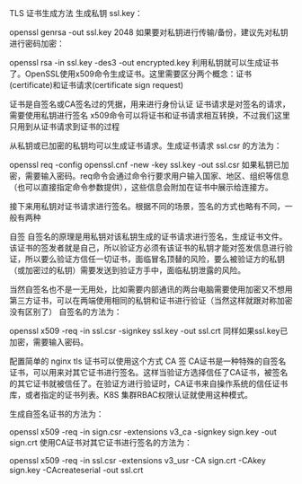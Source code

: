 TLS 证书生成方法
生成私钥 ssl.key：

openssl genrsa -out ssl.key 2048
如果要对私钥进行传输/备份，建议先对私钥进行密码加密：

openssl rsa -in ssl.key -des3 -out encrypted.key
利用私钥就可以生成证书了。OpenSSL使用x509命令生成证书。这里需要区分两个概念：证书(certificate)和证书请求(certificate sign request)

证书是自签名或CA签名过的凭据，用来进行身份认证
证书请求是对签名的请求，需要使用私钥进行签名
x509命令可以将证书和证书请求相互转换，不过我们这里只用到从证书请求到证书的过程

从私钥或已加密的私钥均可以生成证书请求。生成证书请求 ssl.csr 的方法为：

openssl req -config openssl.cnf -new -key ssl.key -out ssl.csr
如果私钥已加密，需要输入密码。req命令会通过命令行要求用户输入国家、地区、组织等信息（也可以直接指定命令参数提供），这些信息会附加在证书中展示给连接方。

接下来用私钥对证书请求进行签名。根据不同的场景，签名的方式也略有不同，一般有两种

自签
自签名的原理是用私钥对该私钥生成的证书请求进行签名，生成证书文件。该证书的签发者就是自己，所以验证方必须有该证书的私钥才能对签发信息进行验证，所以要么验证方信任一切证书，面临冒名顶替的风险，要么被验证方的私钥（或加密过的私钥）需要发送到验证方手中，面临私钥泄露的风险。

当然自签名也不是一无用处，比如需要内部通讯的两台电脑需要使用加密又不想用第三方证书，可以在两端使用相同的私钥和证书进行验证（当然这样就跟对称加密没有区别了）
自签名的方法为：

openssl x509 -req -in ssl.csr -signkey ssl.key -out ssl.crt
同样如果ssl.key已加密，需要输入密码。

配置简单的 nginx tls 证书可以使用这个方式
CA 签
CA证书是一种特殊的自签名证书，可以用来对其它证书进行签名。这样当验证方选择信任了CA证书，被签名的其它证书就被信任了。在验证方进行验证时，CA证书来自操作系统的信任证书库，或者指定的证书列表。K8S 集群RBAC权限认证就使用这种模式。

生成自签名证书的方法为：

openssl x509 -req -in sign.csr -extensions v3_ca -signkey sign.key -out sign.crt
使用CA证书对其它证书进行签名的方法为：

openssl x509 -req -in ssl.csr -extensions v3_usr -CA sign.crt -CAkey sign.key -CAcreateserial -out ssl.crt